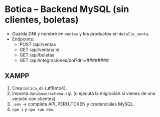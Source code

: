 # Botica – Backend MySQL (sin clientes, boletas)
- Guarda DNI y nombre en `ventas` y los productos en `detalle_venta`.
- Endpoints:
  - POST /api/ventas
  - GET  /api/ventas/:id
  - GET  /api/boletas
  - GET  /api/integraciones/dni?dni=########

## XAMPP
1) Crea `botica_db` (utf8mb4).
2) Importa `database/schema.sql` (o ejecuta la migración si vienes de una versión con clientes).
3) `.env` → completa API_PERU_TOKEN y credenciales MySQL.
4) `npm i` y `npm run dev`.
